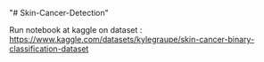 "# Skin-Cancer-Detection" 

Run notebook at kaggle on dataset : https://www.kaggle.com/datasets/kylegraupe/skin-cancer-binary-classification-dataset 